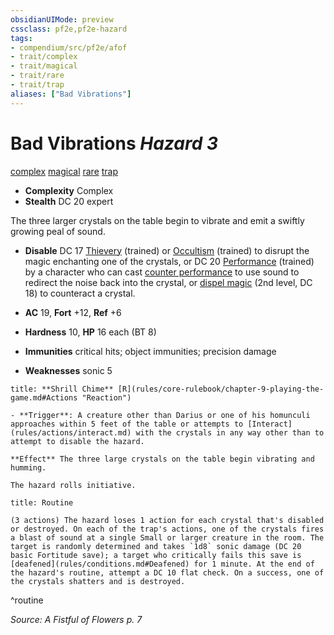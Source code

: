 ```yaml
---
obsidianUIMode: preview
cssclass: pf2e,pf2e-hazard
tags:
- compendium/src/pf2e/afof
- trait/complex
- trait/magical
- trait/rare
- trait/trap
aliases: ["Bad Vibrations"]
---
```

# Bad Vibrations *Hazard 3*  
[complex](rules/traits/complex.md "Complex Hazard Trait")  [magical](rules/traits/magical.md "Magical Item Trait")  [rare](rules/traits/rare.md "Rare Rarity Trait")  [trap](rules/traits/trap.md "Trap Hazard Trait")  

- **Complexity** Complex
- **Stealth** DC 20 expert  

The three larger crystals on the table begin to vibrate and emit a swiftly growing peal of sound.

- **Disable** DC 17 [Thievery](compendium/skills.md#Thievery) (trained) or [Occultism](compendium/skills.md#Occultism) (trained) to disrupt the magic enchanting one of the crystals, or DC 20 [Performance](compendium/skills.md#Performance) (trained) by a character who can cast [counter performance](compendium/spells/counter-performance.md) to use sound to redirect the noise back into the crystal, or [dispel magic](compendium/spells/dispel-magic.md) (2nd level, DC 18) to counteract a crystal.  

- **AC** 19, **Fort** +12, **Ref** +6
- **Hardness** 10, **HP** 16 each (BT 8)
- **Immunities** critical hits; object immunities; precision damage
- **Weaknesses** sonic 5

```ad-embed-ability
title: **Shrill Chime** [R](rules/core-rulebook/chapter-9-playing-the-game.md#Actions "Reaction")

- **Trigger**: A creature other than Darius or one of his homunculi approaches within 5 feet of the table or attempts to [Interact](rules/actions/interact.md) with the crystals in any way other than to attempt to disable the hazard.

**Effect** The three large crystals on the table begin vibrating and humming.

The hazard rolls initiative.
```

```ad-pf2-summary
title: Routine

(3 actions) The hazard loses 1 action for each crystal that's disabled or destroyed. On each of the trap's actions, one of the crystals fires a blast of sound at a single Small or larger creature in the room. The target is randomly determined and takes `1d8` sonic damage (DC 20 basic Fortitude save); a target who critically fails this save is [deafened](rules/conditions.md#Deafened) for 1 minute. At the end of the hazard's routine, attempt a DC 10 flat check. On a success, one of the crystals shatters and is destroyed.
```
^routine

*Source: A Fistful of Flowers p. 7*